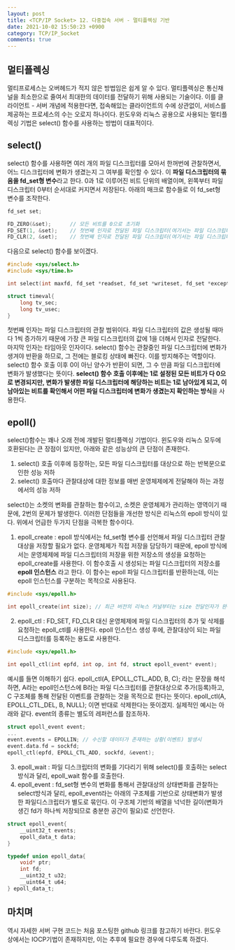 ```yaml
---
layout: post
title: <TCP/IP Socket> 12. 다중접속 서버 - 멀티플렉싱 기반
date: 2021-10-02 15:50:23 +0900
category: TCP/IP_Socket
comments: true
---
```


## 멀티플렉싱

멀티프로세스는 오버헤드가 적지 않은 방법임은 쉽게 알 수 있다. 멀티플렉싱은 통신채널을 최소한으로 줄여서 최대한의 데이터를 전달하기 위해 사용되는 기술이다. 이를 클라이언트 - 서버 개념에 적용한다면, 접속해있는 클라이언트의 수에 상관없이, 서비스를 제공하는 프로세스의 수는 오로지 하나이다. 윈도우와 리눅스 공용으로 사용되는 멀티플렉싱 기법은 select() 함수를 사용하는 방법이 대표적이다.

## select()

select() 함수를 사용하면 여러 개의 파일 디스크립터를 모아서 한꺼번에 관찰하면서, 어느 디스크립터에 변화가 생겼는지 그 여부를 확인할 수 있다. 이 **파일 디스크립터의 묶음을 fd_set형 변수**라고 한다. 0과 1로 이루어진 비트 단위의 배열이며, 왼쪽부터 파일 디스크립터 0부터 순서대로 커지면서 저장된다. 아래의 매크로 함수들로 이 fd_set형 변수를 조작한다.

```c
fd_set set;

FD_ZERO(&set);      // 모든 비트를 0으로 초기화
FD_SET(1, &set);    // 첫번째 인자로 전달된 파일 디스크립터(여기서는 파일 디스크립터 1)를 fd_set에 등록한다. (0에서 1로 비트를 변환)
FD_CLR(2, &set);    // 첫번째 인자로 전달된 파일 디스크립터(여기서는 파일 디스크립터 2)를 fd_set에서 해당하는 정보를 삭제한다. (1에서 0으로 비트를 변환)
```

다음으로 select() 함수를 보이겠다.

```c
#include <sys/select.h>
#include <sys/time.h>

int select(int maxfd, fd_set *readset, fd_set *writeset, fd_set *exceptset, const struct timeval *timeout);

struct timeval{
    long tv_sec;
    long tv_usec;
}
```

첫번째 인자는 파일 디스크립터의 관찰 범위이다. 파일 디스크립터의 값은 생성될 때마다 1씩 증가하기 때문에 가장 큰 파일 디스크립터의 값에 1을 더해서 인자로 전달한다. 마지막 인자는 타임아웃 인자이다. select() 함수는 관찰중인 파일 디스크립터에 변화가 생겨야 반환을 하므로, 그 전에는 블로킹 상태에 빠진다. 이를 방지해주는 역할이다. select() 함수 호출 이후 0이 아닌 양수가 반환이 되면, 그 수 만큼 파일 디스크립터에 변화가 발생했다는 뜻이다. **select() 함수 호출 이후에는 1로 설정된 모든 비트가 다 0으로 변경되지만, 변화가 발생한 파일 디스크립터에 해당하는 비트는 1로 남아있게 되고, 이 남아있는 비트를 확인해서 어떤 파일 디스크립터에 변화가 생겼는지 확인하는 방식**을 사용한다.

## epoll()

select()함수는 꽤나 오래 전에 개발된 멀티플렉싱 기법이다. 윈도우와 리눅스 모두에 호환된다는 큰 장점이 있지만, 아래와 같은 성능상의 큰 단점이 존재한다.

1. select() 호출 이후에 등장하는, 모든 파일 디스크립터를 대상으로 하는 반복문으로 인한 성능 저하
2. select() 호출마다 관찰대상에 대한 정보를 매번 운영체제에게 전달해야 하는 과정에서의 성능 저하

select()는 소켓의 변화를 관찰하는 함수이고, 소켓은 운영체제가 관리하는 영역이기 때문에, 2번의 문제가 발생한다. 이러한 단점들을 개선한 방식은 리눅스의 epoll 방식이 있다. 위에서 언급한 두가지 단점을 극복한 함수이다.

1. epoll_create : epoll 방식에서는 fd_set형 변수를 선언해서 파일 디스크립터 관찰 대상을 저장할 필요가 없다. 운영체제가 직접 저장을 담당하기 때문에, epoll 방식에서는 운영체제에 파일 디스크립터의 저장을 위한 저장소의 생성을 요청하는 epoll_create를 사용한다. 이 함수호출 시 생성되는 파일 디스크립터의 저장소를 **epoll 인스턴스** 라고 한다. 이 함수는 epoll 파일 디스크립터를 반환하는데, 이는 epoll 인스턴스를 구분하는 목적으로 사용된다.
```c
#include <sys/epoll.h>

int epoll_create(int size); // 최근 버전의 리눅스 커널부터는 size 전달인자가 완전히 무시된다.
```
2. epoll_ctl : FD_SET, FD_CLR 대신 운영체제에 파일 디스크립터의 추가 및 삭제를 요청하는 epoll_ctl를 사용한다. epoll 인스턴스 생성 후에, 관찰대상이 되는 파일 디스크립터를 등록하는 용도로 사용한다.
```c
#include <sys/epoll.h>

int epoll_ctl(int epfd, int op, int fd, struct epoll_event* event);
```
예시를 들면 이해하기 쉽다. epoll_ctl(A, EPOLL_CTL_ADD, B, C); 라는 문장을 해석하면, A라는 epoll인스턴스에 B라는 파일 디스크립터를 관찰대상으로 추가(등록)하고, C 구조체를 통해 전달된 이벤트를 관찰하는 것을 목적으로 한다는 뜻이다. epoll_ctl(A, EPOLL_CTL_DEL, B, NULL); 이면 반대로 삭제한다는 뜻이겠지.
실제적인 예시는 아래와 같다. event의 종류는 별도의 레퍼런스를 참조하자.
```c
struct epoll_event event;
...
event.events = EPOLLIN; // 수신할 데이터가 존재하는 상황(이벤트) 발생시
event.data.fd = sockfd;
epoll_ctl(epfd, EPOLL_CTL_ADD, sockfd, &event);
```
3. epoll_wait : 파일 디스크립터의 변화를 기다리기 위해 select()를 호출하는 select방식과 달리, epoll_wait 함수를 호출한다.
4. epoll_event : fd_set형 변수의 변화를 통해서 관찰대상의 상태변화를 관찰하는 select방식과 달리, epoll_event라는 아래의 구조체를 기반으로 상태변화가 발생한 파일디스크립터가 별도로 묶인다. 이 구조체 기반의 배열을 넉넉한 길이(변화가 생긴 fd가 하나씩 저장되므로 충분한 공간이 필요)로 선언한다.
```c
struct epoll_event{
    __uint32_t events;
    epoll_data_t data;
}

typedef union epoll_data{
    void* ptr;
    int fd;
    __uint32_t u32;
    __uint64_t u64;
} epoll_data_t;
```

## 마치며

역시 자세한 서버 구현 코드는 처음 포스팅한 github 링크를 참고하기 바란다.
윈도우 상에서는 IOCP기법이 존재하지만, 이는 추후에 필요한 경우에 다루도록 하겠다.
